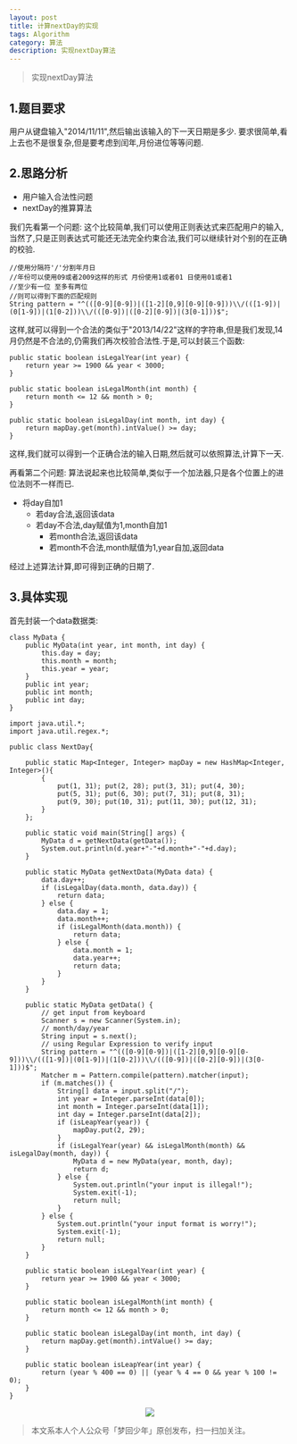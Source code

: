 ```yaml
---
layout: post
title: 计算nextDay的实现
tags: Algorithm
category: 算法
description: 实现nextDay算法
---
```


>实现nextDay算法

## 1.题目要求

用户从键盘输入"2014/11/11",然后输出该输入的下一天日期是多少.
要求很简单,看上去也不是很复杂,但是要考虑到闰年,月份进位等等问题.

## 2.思路分析

- 用户输入合法性问题
- nextDay的推算算法

我们先看第一个问题:
这个比较简单,我们可以使用正则表达式来匹配用户的输入,当然了,只是正则表达式可能还无法完全约束合法,我们可以继续针对个别的在正确的校验.

```
//使用分隔符'/'分割年月日
//年份可以使用09或者2009这样的形式 月份使用1或者01 日使用01或者1
//至少有一位 至多有两位
//则可以得到下面的匹配规则
String pattern = "^(([0-9][0-9])|([1-2][0,9][0-9][0-9]))\\/(([1-9])|(0[1-9])|(1[0-2]))\\/(([0-9])|([0-2][0-9])|(3[0-1]))$";
```

这样,就可以得到一个合法的类似于"2013/14/22"这样的字符串,但是我们发现,14月仍然是不合法的,仍需我们再次校验合法性.于是,可以封装三个函数:

```
public static boolean isLegalYear(int year) {
	return year >= 1900 && year < 3000;
}

public static boolean isLegalMonth(int month) {
	return month <= 12 && month > 0;
}

public static boolean isLegalDay(int month, int day) {
	return mapDay.get(month).intValue() >= day;
}
```

这样,我们就可以得到一个正确合法的输入日期,然后就可以依照算法,计算下一天.

再看第二个问题:
算法说起来也比较简单,类似于一个加法器,只是各个位置上的进位法则不一样而已.

- 将day自加1
    - 若day合法,返回该data
    - 若day不合法,day赋值为1,month自加1
        - 若month合法,返回该data
        - 若month不合法,month赋值为1,year自加,返回data

经过上述算法计算,即可得到正确的日期了.

## 3.具体实现

首先封装一个data数据类:

```
class MyData {
	public MyData(int year, int month, int day) {
		this.day = day;
		this.month = month;
		this.year = year;
	}
	public int year;
	public int month;
	public int day;
}
```

```
import java.util.*;
import java.util.regex.*;

public class NextDay{

	public static Map<Integer, Integer> mapDay = new HashMap<Integer, Integer>(){
		{
			put(1, 31); put(2, 28); put(3, 31); put(4, 30);
			put(5, 31); put(6, 30); put(7, 31); put(8, 31);
			put(9, 30); put(10, 31); put(11, 30); put(12, 31);
		}
	};

	public static void main(String[] args) {
		MyData d = getNextData(getData());
		System.out.println(d.year+"-"+d.month+"-"+d.day);
	}

	public static MyData getNextData(MyData data) {
		data.day++;
		if (isLegalDay(data.month, data.day)) {
			return data;	
		} else {
			data.day = 1;
			data.month++;
			if (isLegalMonth(data.month)) {
				return data;
			} else {
				data.month = 1;
				data.year++;
				return data;
			}
		}
	}

	public static MyData getData() {
		// get input from keyboard
		Scanner s = new Scanner(System.in);
		// month/day/year
		String input = s.next();
		// using Regular Expression to verify input
		String pattern = "^(([0-9][0-9])|([1-2][0,9][0-9][0-9]))\\/(([1-9])|(0[1-9])|(1[0-2]))\\/(([0-9])|([0-2][0-9])|(3[0-1]))$";
		Matcher m = Pattern.compile(pattern).matcher(input);
		if (m.matches()) {
			String[] data = input.split("/");
			int year = Integer.parseInt(data[0]);
			int month = Integer.parseInt(data[1]);
			int day = Integer.parseInt(data[2]);
			if (isLeapYear(year)) {
				mapDay.put(2, 29);
			}
			if (isLegalYear(year) && isLegalMonth(month) && isLegalDay(month, day)) {
				MyData d = new MyData(year, month, day);
				return d;
			} else {
				System.out.println("your input is illegal!");
				System.exit(-1);
				return null;
			}
		} else {
			System.out.println("your input format is worry!");
			System.exit(-1);
			return null;
		}
	} 

	public static boolean isLegalYear(int year) {
		return year >= 1900 && year < 3000;
	}

	public static boolean isLegalMonth(int month) {
		return month <= 12 && month > 0;
	}

	public static boolean isLegalDay(int month, int day) {
		return mapDay.get(month).intValue() >= day;
	}

	public static boolean isLeapYear(int year) {
		return (year % 400 == 0) || (year % 4 == 0 && year % 100 != 0);
	}
}
```

<div align="center">
<img src="http://rann.cc/assets/img/qrcode-horizon1.png"/>
</div>

> 本文系本人个人公众号「梦回少年」原创发布，扫一扫加关注。